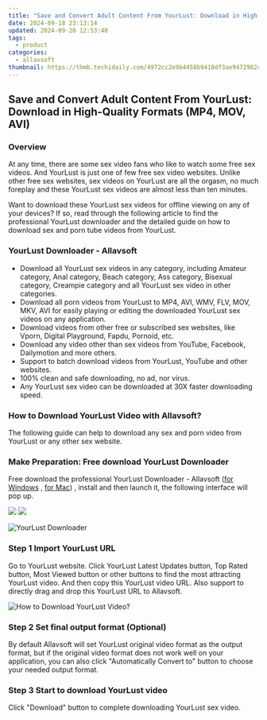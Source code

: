 ```yaml
---
title: "Save and Convert Adult Content From YourLust: Download in High-Quality Formats (MP4, MOV, AVI)"
date: 2024-09-18 23:13:14
updated: 2024-09-20 12:53:40
tags:
  - product
categories:
  - allavsoft
thumbnail: https://thmb.techidaily.com/4972cc2e9b4458b9418df3ae9472982c28de632e59f41f250c24ca99aa66f9c9.jpg
---
```


## Save and Convert Adult Content From YourLust: Download in High-Quality Formats (MP4, MOV, AVI)

### Overview

At any time, there are some sex video fans who like to watch some free sex videos. And YourLust is just one of few free sex video websites. Unlike other free sex websites, sex videos on YourLust are all the orgasm, no much foreplay and these YourLust sex videos are almost less than ten minutes.

Want to download these YourLust sex videos for offline viewing on any of your devices? If so, read through the following article to find the professional YourLust downloader and the detailed guide on how to download sex and porn tube videos from YourLust.

### YourLust Downloader - Allavsoft

* Download all YourLust sex videos in any category, including Amateur category, Anal category, Beach category, Ass category, Bisexual category, Creampie category and all YourLust sex video in other categories.
* Download all porn videos from YourLust to MP4, AVI, WMV, FLV, MOV, MKV, AVI for easily playing or editing the downloaded YourLust sex videos on any application.
* Download videos from other free or subscribed sex websites, like Vporn, Digital Playground, Fapdu, Pornoid, etc.
* Download any video other than sex videos from YouTube, Facebook, Dailymotion and more others.
* Support to batch download videos from YourLust, YouTube and other websites.
* 100% clean and safe downloading, no ad, nor virus.
* Any YourLust sex video can be downloaded at 30X faster downloading speed.

### How to Download YourLust Video with Allavsoft?

The following guide can help to download any sex and porn video from YourLust or any other sex website.

### Make Preparation: Free download YourLust Downloader

Free download the professional YourLust Downloader - Allavsoft ([for Windows](https://tools.techidaily.com/allavsoft/products/) , [for Mac](https://tools.techidaily.com/allavsoft/products/)) , install and then launch it, the following interface will pop up.

[![](https://www.allavsoft.com/how-to/../images/how-to/free-download-win.jpg)](https://tools.techidaily.com/allavsoft/products/) [![](https://www.allavsoft.com/how-to/../images/how-to/free-download-mac.jpg)](https://tools.techidaily.com/allavsoft/products/)

![YourLust Downloader](https://www.allavsoft.com/how-to/../images/allavsoft/screen-shot-600.jpg)

### Step 1 Import YourLust URL

Go to YourLust website. Click YourLust Latest Updates button, Top Rated button, Most Viewed button or other buttons to find the most attracting YourLust video. And then copy this YourLust video URL. Also support to directly drag and drop this YourLust URL to Allavsoft.

![How to Download YourLust Video?](https://www.allavsoft.com/how-to/../images/how-to/download-rtmp-video/download-rtmp-video.jpg)

### Step 2 Set final output format (Optional)

By default Allavsoft will set YourLust original video format as the output format, but if the original video format does not work well on your application, you can also click "Automatically Convert to" button to choose your needed output format.

### Step 3 Start to download YourLust video

Click "Download" button to complete downloading YourLust sex video.

<ins class="adsbygoogle"
     style="display:block"
     data-ad-format="autorelaxed"
     data-ad-client="ca-pub-7571918770474297"
     data-ad-slot="1223367746"></ins>



<ins class="adsbygoogle"
     style="display:block"
     data-ad-client="ca-pub-7571918770474297"
     data-ad-slot="8358498916"
     data-ad-format="auto"
     data-full-width-responsive="true"></ins>
